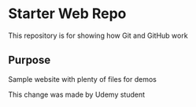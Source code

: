 # Starter Web Repo

This repository is for showing how Git and GitHub work

## Purpose

Sample website with plenty of files for demos

This change was made by Udemy student